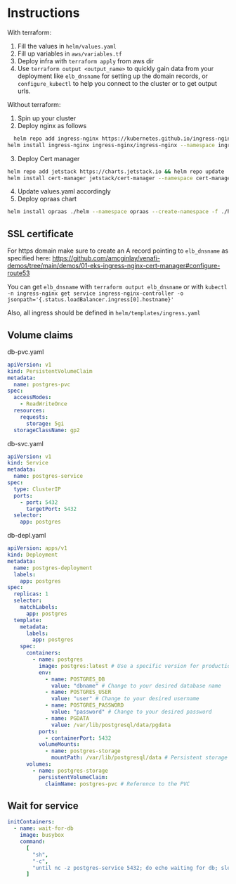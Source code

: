 # Instructions

With terraform:

1. Fill the values in `helm/values.yaml`
2. Fill up variables in `aws/variables.tf`
3. Deploy infra with `terraform apply` from aws dir
4. Use `terraform output <output_name>` to quickly gain data from your deployment like `elb_dnsname` for setting up the domain records, or `configure_kubectl` to help you connect to the cluster or to get output urls.

Without terraform:

1. Spin up your cluster
2. Deploy nginx as follows

```bash
  helm repo add ingress-nginx https://kubernetes.github.io/ingress-nginx && helm repo update
helm install ingress-nginx ingress-nginx/ingress-nginx --namespace ingress-nginx --create-namespace
```

3. Deploy Cert manager

```bash
helm repo add jetstack https://charts.jetstack.io && helm repo update
helm install cert-manager jetstack/cert-manager --namespace cert-manager --create-namespace --version v1.10.0 --set installCRDs=true
```

4. Update values.yaml accordingly
5. Deploy opraas chart

```bash
helm install opraas ./helm --namespace opraas --create-namespace -f ./helm/values.yaml
```

## SSL certificate

For https domain make sure to create an A record pointing to `elb_dnsname` as specified here: https://github.com/amcginlay/venafi-demos/tree/main/demos/01-eks-ingress-nginx-cert-manager#configure-route53

You can get `elb_dnsname` with `terraform output elb_dnsname` or with `kubectl -n ingress-nginx get service ingress-nginx-controller -o jsonpath='{.status.loadBalancer.ingress[0].hostname}'`

Also, all ingress should be defined in `helm/templates/ingress.yaml`

## Volume claims

db-pvc.yaml

```yaml
apiVersion: v1
kind: PersistentVolumeClaim
metadata:
  name: postgres-pvc
spec:
  accessModes:
    - ReadWriteOnce
  resources:
    requests:
      storage: 5gi
  storageClassName: gp2
```

db-svc.yaml

```yaml
apiVersion: v1
kind: Service
metadata:
  name: postgres-service
spec:
  type: ClusterIP
  ports:
    - port: 5432
      targetPort: 5432
  selector:
    app: postgres
```

db-depl.yaml

```yaml
apiVersion: apps/v1
kind: Deployment
metadata:
  name: postgres-deployment
  labels:
    app: postgres
spec:
  replicas: 1
  selector:
    matchLabels:
      app: postgres
  template:
    metadata:
      labels:
        app: postgres
    spec:
      containers:
        - name: postgres
          image: postgres:latest # Use a specific version for production
          env:
            - name: POSTGRES_DB
              value: "dbname" # Change to your desired database name
            - name: POSTGRES_USER
              value: "user" # Change to your desired username
            - name: POSTGRES_PASSWORD
              value: "password" # Change to your desired password
            - name: PGDATA
              value: /var/lib/postgresql/data/pgdata
          ports:
            - containerPort: 5432
          volumeMounts:
            - name: postgres-storage
              mountPath: /var/lib/postgresql/data # Persistent storage path
      volumes:
        - name: postgres-storage
          persistentVolumeClaim:
            claimName: postgres-pvc # Reference to the PVC
```

## Wait for service

```yaml
initContainers:
  - name: wait-for-db
    image: busybox
    command:
      [
        "sh",
        "-c",
        "until nc -z postgres-service 5432; do echo waiting for db; sleep 2; done;",
      ]
```
